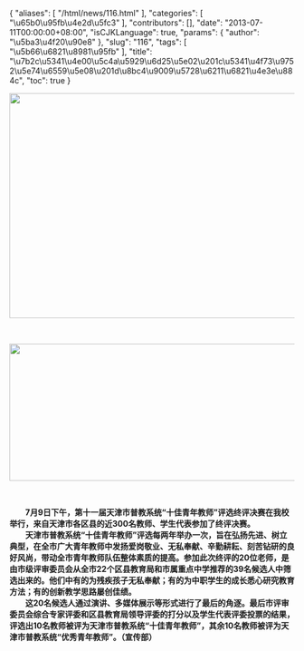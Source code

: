 {
    "aliases": [
        "/html/news/116.html"
    ],
    "categories": [
        "\u65b0\u95fb\u4e2d\u5fc3"
    ],
    "contributors": [],
    "date": "2013-07-11T00:00:00+08:00",
    "isCJKLanguage": true,
    "params": {
        "author": "\u5ba3\u4f20\u90e8"
    },
    "slug": "116",
    "tags": [
        "\u5b66\u6821\u8981\u95fb"
    ],
    "title": "\u7b2c\u5341\u4e00\u5c4a\u5929\u6d25\u5e02\u201c\u5341\u4f73\u9752\u5e74\u6559\u5e08\u201d\u8bc4\u9009\u5728\u6211\u6821\u4e3e\u884c",
    "toc": true
}

<img
    src="https://cdn.tfls.online/mirror/full/69fa60b2f001d917f1e95429a89a17cadbc6d434.jpg"
    style="display:block;margin-left:auto;margin-right:auto;"
    decoding="async"
    fetchpriority="auto"
    loading="lazy"
    height="397"
    width="600"
/>

 


<img
    src="https://cdn.tfls.online/mirror/full/89bc075a509d24692da863730537537bd46d5cc3.jpg"
    style="display:block;margin-left:auto;margin-right:auto;"
    decoding="async"
    fetchpriority="auto"
    loading="lazy"
    height="242"
    width="600"
/>

 

　　**7月9日下午，第十一届天津市普教系统“十佳青年教师”评选终评决赛在我校举行，来自天津市各区县的近300名教师、学生代表参加了终评决赛。  
　　天津市普教系统“十佳青年教师”评选每两年举办一次，旨在弘扬先进、树立典型，在全市广大青年教师中发扬爱岗敬业、无私奉献、辛勤耕耘、刻苦钻研的良好风尚，带动全市青年教师队伍整体素质的提高。参加此次终评的20位老师，是由市级评审委员会从全市22个区县教育局和市属重点中学推荐的39名候选人中筛选出来的。他们中有的为残疾孩子无私奉献；有的为中职学生的成长悉心研究教育方法；有的创新教学思路屡创佳绩。  
　　这20名候选人通过演讲、多媒体展示等形式进行了最后的角逐。最后市评审委员会综合专家评委和区县教育局领导评委的打分以及学生代表评委投票的结果，评选出10名教师被评为天津市普教系统“十佳青年教师”，其余10名教师被评为天津市普教系统“优秀青年教师”。（宣传部）**

